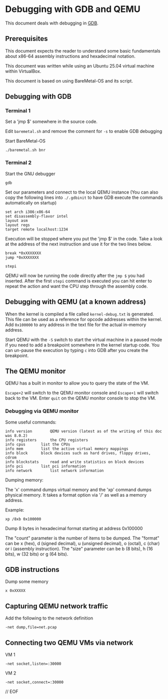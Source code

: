 # Debugging with GDB and QEMU

This document deals with debugging in [GDB](https://www.gnu.org/software/gdb/).

## Prerequisites

This document expects the reader to understand some basic fundamentals about x86-64 assembly instructions and hexadecimal notation.

This document was written while using an Ubuntu 25.04 virtual machine within VirtualBox.

This document is based on using BareMetal-OS and its script.

## Debugging with GDB

### Terminal 1

Set a 'jmp $' somewhere in the source code.

Edit `baremetal.sh` and remove the comment for `-s` to enable GDB debugging

Start BareMetal-OS

	./baremetal.sh bnr


### Terminal 2

Start the GNU debugger

	gdb

Set our parameters and connect to the local QEMU instance (You can also copy the following lines into `./.gdbinit` to have GDB execute the commands automatically on startup)

	set arch i386:x86-64
	set disassembly-flavor intel
	layout asm
	layout regs
	target remote localhost:1234

Execution will be stopped where you put the 'jmp $' in the code. Take a look at the address of the next instruction and use it for the two lines below.

	break *0xXXXXXXX
	jump *0xXXXXXXX

	stepi

QEMU will now be running the code directly after the `jmp $` you had inserted. After the first `stepi` command is executed you can hit enter to repeat the action and want the CPU step through the assembly code.


## Debugging with QEMU (at a known address)

When the kernel is compiled a file called `kernel-debug.txt` is generated. This file can be used as a reference for opcode addresses within the kernel. Add `0x100000` to any address in the text file for the actual in-memory address.

Start QEMU with the `-S` switch to start the virtual machine in a paused mode if you need to add a breakpoint somewhere in the kernel startup code. You can un-pause the execution by typing `c` into GDB after you create the breakpoint.


## The QEMU monitor

QEMU has a built in monitor to allow you to query the state of the VM.

`Escape+2` will switch to the QEMU monitor console and `Escape+1` will switch back to the VM. Enter `quit` on the QEMU monitor console to stop the VM.


### Debugging via QEMU monitor

Some useful commands:

	info version		QEMU version (latest as of the writing of this doc was 8.0.2)
	info registers		the CPU registers
	info cpus		list the CPUs
	info mem		list the active virtual memory mappings
	info block		block devices such as hard drives, floppy drives, cdrom
	info blockstats		read and write statistics on block devices
	info pci		list pci information
	info network		list network information

Dumping memory:

The 'x' command dumps virtual memory and the 'xp' command dumps physical memory. It takes a format option via '/' as well as a memory address.

Example:

	xp /8xb 0x100000

Dump 8 bytes in hexadecimal format starting at address 0x100000

The "count" parameter is the number of items to be dumped.
The "format" can be x (hex), d (signed decimal), u (unsigned decimal), o (octal), c (char) or i (assembly instruction).
The "size" parameter can be b (8 bits), h (16 bits), w (32 bits) or g (64 bits).


## GDB instructions

Dump some memory

	x 0xXXXXX


## Capturing QEMU network traffic

Add the following to the network definition

	-net dump,file=net.pcap


## Connecting two QEMU VMs via network

VM 1

	-net socket,listen=:30000

VM 2

	-net socket,connect=:30000


// EOF
